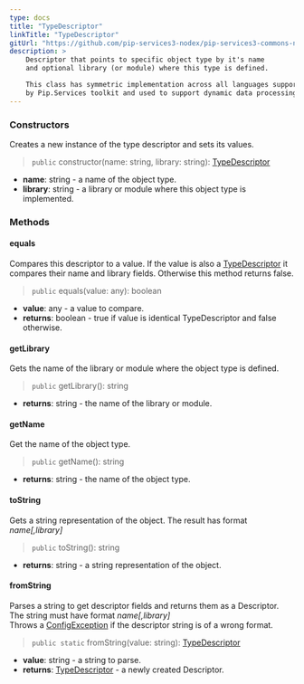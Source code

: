 ```yaml
---
type: docs
title: "TypeDescriptor"
linkTitle: "TypeDescriptor"
gitUrl: "https://github.com/pip-services3-nodex/pip-services3-commons-nodex"
description: >
    Descriptor that points to specific object type by it's name
    and optional library (or module) where this type is defined.

    This class has symmetric implementation across all languages supported
    by Pip.Services toolkit and used to support dynamic data processing.
---
```


### Constructors
Creates a new instance of the type descriptor and sets its values.

> `public` constructor(name: string, library: string): [TypeDescriptor]()

- **name**: string - a name of the object type.
- **library**: string - a library or module where this object type is implemented.


### Methods

#### equals
Compares this descriptor to a value.
If the value is also a [TypeDescriptor]() it compares their name and library fields.
Otherwise this method returns false.

> `public` equals(value: any): boolean

- **value**: any - a value to compare.
- **returns**: boolean - true if value is identical TypeDescriptor and false otherwise.

#### getLibrary
Gets the name of the library or module where the object type is defined.

> `public` getLibrary(): string

- **returns**: string - the name of the library or module.


#### getName
Get the name of the object type.

> `public` getName(): string

- **returns**: string - the name of the object type.


#### toString
Gets a string representation of the object.
The result has format *name[,library]*

> `public` toString(): string

- **returns**: string - a string representation of the object.


#### fromString
Parses a string to get descriptor fields and returns them as a Descriptor.
The string must have format *name[,library]*  
Throws a [ConfigException](../../errors/config_exception) if the descriptor string is of a wrong format.

> `public static` fromString(value: string): [TypeDescriptor]()

- **value**: string - a string to parse.
- **returns**: [TypeDescriptor]() - a newly created Descriptor.
